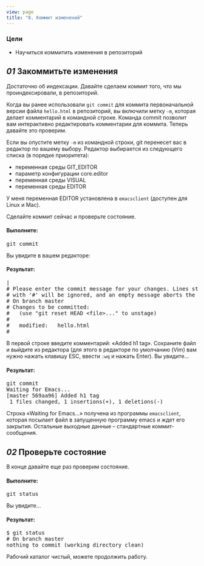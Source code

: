 ```yaml
---
view: page
title: "8. Коммит изменений"
---
```


<h3>Цели</h3>

<ul><li>Научиться коммитить изменения в репозиторий</li></ul>

<h2><em>01</em> Закоммитьте изменения</h2>

<p>Достаточно об индексации. Давайте сделаем коммит того, что мы проиндексировали, в репозиторий.</p>

<p>Когда вы ранее использовали <code>git commit</code> для коммита первоначальной версии файла <code>hello.html</code> в репозиторий, вы включили метку <code>-m</code>, которая делает комментарий в командной строке. Команда commit позволит вам интерактивно редактировать комментарии для коммита. Теперь давайте это проверим.</p>

<p>Если вы опустите метку <code>-m</code> из командной строки, git перенесет вас в редактор по вашему выбору. Редактор выбирается из следующего списка (в порядке приоритета):</p>

<ul>
<li>переменная среды <span class="caps">GIT_EDITOR</span></li>
<li>параметр конфигурации core.editor</li>
<li>переменная среды <span class="caps">VISUAL</span></li>
<li>переменная среды <span class="caps">EDITOR</span></li>
</ul>

<p>У меня переменная <span class="caps">EDITOR</span> установлена в <code>emacsclient</code> (доступен для Linux и Mac).</p>

<p>Сделайте коммит сейчас и проверьте состояние.</p>

<h4 class="h4-pre">Выполните:</h4>

<pre class="instructions">git commit</pre>

<p>Вы увидите в вашем редакторе:</p>

<h4 class="h4-pre">Результат:</h4>

<pre class="sample">|
# Please enter the commit message for your changes. Lines starting
# with '#' will be ignored, and an empty message aborts the commit.
# On branch master
# Changes to be committed:
#   (use "git reset HEAD &lt;file&gt;..." to unstage)
#
#	modified:   hello.html
#</pre>

<p>В первой строке введите комментарий: «Added h1 tag». Сохраните файл и выйдите из редактора (для этого в редакторе по умолчанию (Vim) вам нужно нажать клавишу ESC, ввести <code>:wq</code> и нажать Enter). Вы увидите…</p>

<h4 class="h4-pre">Результат:</h4>

<pre class="sample">git commit
Waiting for Emacs...
[master 569aa96] Added h1 tag
 1 files changed, 1 insertions(+), 1 deletions(-)</pre>

<p>Строка «Waiting for Emacs…» получена из программы <code>emacsclient</code>, которая посылает файл в запущенную программу emacs и ждет его закрытия. Остальные выходные данные – стандартные коммит-сообщения.</p>

<h2><em>02</em> Проверьте состояние</h2>

<p>В конце давайте еще раз проверим состояние.</p>

<h4 class="h4-pre">Выполните:</h4>

<pre class="instructions">git status</pre>

<p>Вы увидите…</p>

<h4 class="h4-pre">Результат:</h4>

<pre class="sample">$ git status
# On branch master
nothing to commit (working directory clean)</pre>

<p>Рабочий каталог чистый, можете продолжить работу.</p>